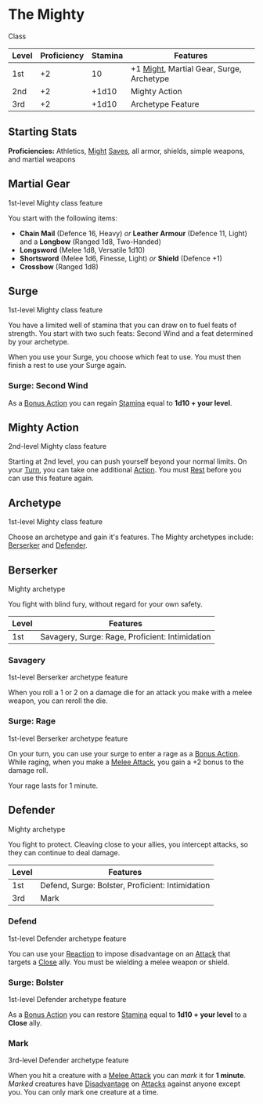 # The Mighty

Class

| Level | Proficiency | Stamina | Features  |
| ----  | ----------- | ------- | - |
| 1st   | +2          | 10      | +1 [Might](../../pages/characters/attributes.md?id=might), Martial Gear, Surge, Archetype |
| 2nd   | +2          | +1d10   | Mighty Action |
| 3rd   | +2          | +1d10   | Archetype Feature |

## Starting Stats

**Proficiencies:** Athletics, [Might](../../pages/characters/attributes.md?id=might) [Saves](../../pages/rules/rolling/saves.md), all armor, shields, simple weapons, and martial weapons

## Martial Gear

1st-level Mighty class feature

You start with the following items:

 * **Chain Mail** (Defence 16, Heavy) *or* **Leather Armour** (Defence 11, Light) and a **Longbow** (Ranged 1d8, Two-Handed)
 * **Longsword** (Melee 1d8, Versatile 1d10)
 * **Shortsword** (Melee 1d6, Finesse, Light) *or* **Shield** (Defence +1)
 * **Crossbow** (Ranged 1d8)

## Surge

1st-level Mighty class feature

You have a limited well of stamina that you can draw on to fuel feats of strength. You start with two such feats: Second Wind and a feat determined by your archetype.

When you use your Surge, you choose which feat to use. You must then finish a rest to use your Surge again.

### Surge: Second Wind

As a [Bonus Action](../../pages/combat/bonus-actions.md) you can regain [Stamina](../../pages/combat/stamina.md) equal to **1d10 + your level**.

## Mighty Action

2nd-level Mighty class feature

Starting at 2nd level, you can push yourself beyond your normal limits. On your [Turn](../../pages/combat/index.md), you can take one additional [Action](../../pages/combat/actions.md). You must [Rest](../../pages/rules/rests.md) before you can use this feature again.

## Archetype

1st-level Mighty class feature

Choose an archetype and gain it's features. The Mighty archetypes include: [Berserker](../../pages/classes/mighty.md?id=berserker) and [Defender](../../pages/classes/mighty.md?id=defender).

## Berserker

Mighty archetype

You fight with blind fury, without regard for your own safety.

| Level | Features |
| ----  | ------------------ |
| 1st   | Savagery, Surge: Rage, Proficient: Intimidation |

### Savagery

1st-level Berserker archetype feature

When you roll a 1 or 2 on a damage die for an attack you make with a melee weapon, you can reroll the die.

### Surge: Rage

1st-level Berserker archetype feature

On your turn, you can use your surge to enter a rage as a [Bonus Action](../../pages/combat/bonus-actions.md). While raging, when you make a [Melee Attack](../../pages/combat/attacks.md), you gain a +2 bonus to the damage roll.

Your rage lasts for 1 minute.

## Defender

Mighty archetype

You fight to protect. Cleaving close to your allies, you intercept attacks, so they can continue to deal damage.

| Level | Features |
| ----  | ------------------ |
| 1st   | Defend, Surge: Bolster, Proficient: Intimidation |
| 3rd   | Mark |

### Defend

1st-level Defender archetype feature

You can use your [Reaction](../../pages/combat/reactions.md) to impose disadvantage on an [Attack](../../pages/combat/attacks.md) that targets a [Close](../../pages/rules/distance.md) ally. You must be wielding a melee weapon or shield.

### Surge: Bolster

1st-level Defender archetype feature

As a [Bonus Action](../../pages/combat/bonus-actions.md) you can restore [Stamina](../../pages/combat/stamina.md) equal to **1d10 + your level** to a **Close** ally.

### Mark

3rd-level Defender archetype feature

When you hit a creature with a [Melee Attack](../../pages/combat/attacks.md) you can *mark* it for **1 minute**. *Marked* creatures have [Disadvantage](../../pages/rules/advantage.md) on [Attacks](../../pages/combat/attacks.md) against anyone except you. You can only mark one creature at a time.

